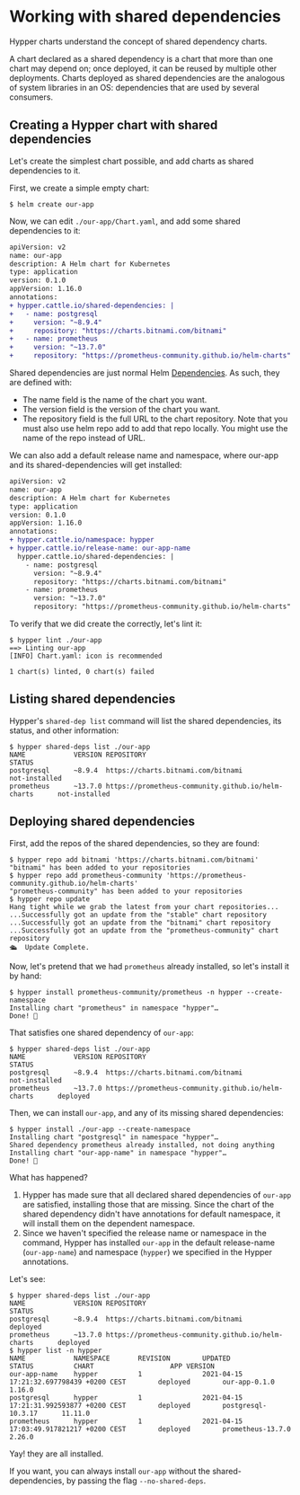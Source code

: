 # Working with shared dependencies

Hypper charts understand the concept of shared dependency charts.

A chart declared as a shared dependency is a chart that more than one chart may
depend on; once deployed, it can be reused by multiple other deployments. Charts
deployed as shared dependencies are the analogous of system libraries in an OS:
dependencies that are used by several consumers.

## Creating a Hypper chart with shared dependencies

Let's create the simplest chart possible, and add charts as shared dependencies
to it.

First, we create a simple empty chart:

```console
$ helm create our-app
```

Now, we can edit `./our-app/Chart.yaml`, and add some shared dependencies to it:

```diff
apiVersion: v2
name: our-app
description: A Helm chart for Kubernetes
type: application
version: 0.1.0
appVersion: 1.16.0
annotations:
+ hypper.cattle.io/shared-dependencies: |
+   - name: postgresql
+     version: "~8.9.4"
+     repository: "https://charts.bitnami.com/bitnami"
+   - name: prometheus
+     version: "~13.7.0"
+     repository: "https://prometheus-community.github.io/helm-charts"
```

Shared dependencies are just normal Helm
[Dependencies](https://helm.sh/docs/topics/charts/#chart-dependencies). As
such, they are defined with:
- The name field is the name of the chart you want.
- The version field is the version of the chart you want.
- The repository field is the full URL to the chart repository. Note that you
  must also use helm repo add to add that repo locally. You might use the name
  of the repo instead of URL.

We can also add a default release name and namespace, where our-app and its
shared-dependencies will get installed:

```diff
apiVersion: v2
name: our-app
description: A Helm chart for Kubernetes
type: application
version: 0.1.0
appVersion: 1.16.0
annotations:
+ hypper.cattle.io/namespace: hypper
+ hypper.cattle.io/release-name: our-app-name
  hypper.cattle.io/shared-dependencies: |
    - name: postgresql
      version: "~8.9.4"
      repository: "https://charts.bitnami.com/bitnami"
    - name: prometheus
      version: "~13.7.0"
      repository: "https://prometheus-community.github.io/helm-charts"
```

To verify that we did create the correctly, let's lint it:

```console
$ hypper lint ./our-app
==> Linting our-app
[INFO] Chart.yaml: icon is recommended

1 chart(s) linted, 0 chart(s) failed
```

## Listing shared dependencies

Hypper's `shared-dep list` command will list the shared dependencies, its status, and other information:

```
$ hypper shared-deps list ./our-app
NAME            VERSION REPOSITORY                                              STATUS
postgresql      ~8.9.4  https://charts.bitnami.com/bitnami                      not-installed
prometheus      ~13.7.0 https://prometheus-community.github.io/helm-charts      not-installed
```


## Deploying shared dependencies

First, add the repos of the shared dependencies, so they are found:

```console
$ hypper repo add bitnami 'https://charts.bitnami.com/bitnami'
"bitnami" has been added to your repositories
$ hypper repo add prometheus-community 'https://prometheus-community.github.io/helm-charts'
"prometheus-community" has been added to your repositories
$ hypper repo update
Hang tight while we grab the latest from your chart repositories...
...Successfully got an update from the "stable" chart repository
...Successfully got an update from the "bitnami" chart repository
...Successfully got an update from the "prometheus-community" chart repository
🛳  Update Complete.
```


Now, let's pretend that we had `prometheus` already installed, so let's install
it by hand:

```
$ hypper install prometheus-community/prometheus -n hypper --create-namespace
Installing chart "prometheus" in namespace "hypper"…
Done! 👏
```

That satisfies one shared dependency of `our-app`:

```console
$ hypper shared-deps list ./our-app
NAME            VERSION REPOSITORY                                              STATUS
postgresql      ~8.9.4  https://charts.bitnami.com/bitnami                      not-installed
prometheus      ~13.7.0 https://prometheus-community.github.io/helm-charts      deployed
```

Then, we can install `our-app`, and any of its missing shared dependencies:

```console
$ hypper install ./our-app --create-namespace
Installing chart "postgresql" in namespace "hypper"…
Shared dependency prometheus already installed, not doing anything
Installing chart "our-app-name" in namespace "hypper"…
Done! 👏
```

What has happened?
1. Hypper has made sure that all declared shared dependencies of `our-app` are
   satisfied, installing those that are missing. Since the chart of the shared
   dependency didn't have annotations for default namespace, it will install
   them on the dependent namespace.
2. Since we haven't specified the release name or namespace in the command,
   Hypper has installed `our-app` in the default release-name (`our-app-name`)
   and namespace (`hypper`) we specified in the Hypper annotations.
   
Let's see:

```console
$ hypper shared-deps list ./our-app
NAME            VERSION REPOSITORY                                              STATUS
postgresql      ~8.9.4  https://charts.bitnami.com/bitnami                      deployed
prometheus      ~13.7.0 https://prometheus-community.github.io/helm-charts      deployed
$ hypper list -n hypper
NAME            NAMESPACE       REVISION        UPDATED                                         STATUS          CHART                   APP VERSION
our-app-name    hypper          1               2021-04-15 17:21:32.697798439 +0200 CEST        deployed        our-app-0.1.0           1.16.0
postgresql      hypper          1               2021-04-15 17:21:31.992593877 +0200 CEST        deployed        postgresql-10.3.17      11.11.0
prometheus      hypper          1               2021-04-15 17:03:49.917821217 +0200 CEST        deployed        prometheus-13.7.0       2.26.0
```

Yay! they are all installed.

If you want, you can always install `our-app` without the shared-dependencies, by
passing the flag `--no-shared-deps`.
